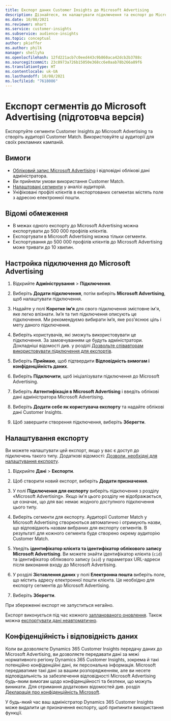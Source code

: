 ```yaml
---
title: Експорт даних Customer Insights до Microsoft Advertising
description: Дізнайтеся, як налаштувати підключення та експорт до Microsoft Advertising.
ms.date: 10/08/2021
ms.reviewer: mhart
ms.service: customer-insights
ms.subservice: audience-insights
ms.topic: conceptual
author: pkieffer
ms.author: philk
manager: shellyha
ms.openlocfilehash: 12fd221acb7c0eed443c9b860aca42dcb2b3788c
ms.sourcegitcommit: 23c8973a726b15050e368cc6e0aab78b266a89f6
ms.translationtype: HT
ms.contentlocale: uk-UA
ms.lasthandoff: 10/08/2021
ms.locfileid: "7618086"
---
```

# <a name="export-segments-to-microsoft-advertising-preview"></a>Експорт сегментів до Microsoft Advertising (підготовча версія)

Експортуйте сегменти Customer Insights до Microsoft Advertising та створіть аудиторії Customer Match. Використовуйте ці аудиторії для своїх рекламних кампаній.

## <a name="prerequisites"></a>Вимоги

-   [Обліковий запис Microsoft Advertising](https://ads.microsoft.com/) і відповідні облікові дані адміністратора.
-   Ви прийняли умови використання Customer Match. 
-   [Налаштовані сегменти](segments.md) у аналізі аудиторій.
-   Уніфіковані профілі клієнтів в експортованих сегментах містять поле з адресою електронної пошти.

## <a name="known-limitations"></a>Відомі обмеження

- В межах одного експорту до Microsoft Advertising можна експортувати до 500 000 профілів клієнтів.
- Експортувати в Microsoft Advertising можна тільки сегменти.
- Експортування до 500 000 профілів клієнтів до Microsoft Advertising може тривати до 10 хвилин. 


## <a name="set-up-the-connection-to-microsoft-advertising"></a>Настройка підключення до Microsoft Advertising

1. Відкрийте **Адміністрування** > **Підключення**.

1. Виберіть **Додати підключення**, потім виберіть **Microsoft Advertising**, щоб налаштувати підключення.

1. Надайте у полі **Коротке ім’я** для свого підключення змістовне ім'я, яке легко впізнати. Ім’я та тип підключення описують це підключення. Ми рекомендуємо вибирати ім’я, яке роз'яснює ціль і мету даного підключення.

1. Виберіть користувачів, які зможуть використовувати це підключення. За замовчуванням це будуть адміністратори. Докладніші відомості див. у розділі [Дозвольте співавторам використовувати підключення для експортів](connections.md#allow-contributors-to-use-a-connection-for-exports).

1. Виберіть **Приймаю**, щоб підтвердити **Відповідність вимогам і конфіденційність даних**.

1. Виберіть **Підключити**, щоб ініціалізувати підключення до Microsoft Advertising.

1. Виберіть **Автентифікація в Microsoft Advertising** і введіть облікові дані адміністратора Microsoft Advertising.

1. Виберіть **Додати себе як користувача експорту** та надайте облікові дані Customer Insights.

1. Щоб завершити створення підключення, виберіть **Зберегти**.

## <a name="configure-an-export"></a>Налаштування експорту

Ви можете налаштувати цей експорт, якщо у вас є доступ до підключень такого типу. Додаткові відомості: [Дозволи, необхідні для налаштування експорту](export-destinations.md#set-up-a-new-export).

1. Відкрийте **Дані** > **Експорти**.

1. Щоб створити новий експорт, виберіть **Додати призначення**.

1. У полі **Підключення для експорту** виберіть підключення з розділу «Microsoft Advertising». Якщо ім'я цього розділу не відображається, це означає, що для вас немає жодного доступного підключення цього типу.

1. Виберіть сегменти для експорту. Аудиторії Customer Match у Microsoft Advertising створюються автоматично і отримують назви, що відповідають назвам вибраних для експорту сегментів. В результаті для кожного сегмента буде створено окрему аудиторію Customer Match. 

1. Уведіть **ідентифікатор клієнта та ідентифікатор облікового запису Microsoft Advertising**. Ви можете знайти ідентифікатор клієнта (`cid`) та ідентифікатор облікового запису (`aid`) у параметрах URL-адреси після виконання входу до Microsoft Advertising.

1. У розділі **Зіставлення даних** у полі **Електронна пошта** виберіть поле, що містить адресу електронної пошти клієнта. Це необхідно для експорту сегментів до Microsoft Advertising.

1. Виберіть **Зберегти**.

При збереженні експорт не запуститься негайно.

Експорт виконується під час кожного [запланованого оновлення](system.md#schedule-tab). Також можна [експортувати дані неавтоматично](export-destinations.md#run-exports-on-demand). 


## <a name="data-privacy-and-compliance"></a>Конфіденційність і відповідність даних

Коли ви дозволяєте Dynamics 365 Customer Insights передачу даних до Microsoft Advertising, ви дозволяєте передавати дані за межі нормативного регіону Dynamics 365 Customer Insights, зокрема й такі потенційно конфіденційні дані, як персональна інформація. Microsoft передаватиме такі дані за вашим розпорядженням, але ви несете відповідальність за забезпечення відповідності Microsoft Advertising будь-яким вимогам щодо конфіденційності та безпеки, що можуть виникати. Для отримання додаткових відомостей див. розділ [Декларація про конфіденційність Microsoft](https://go.microsoft.com/fwlink/?linkid=396732).

У будь-який час ваш адміністратор Dynamics 365 Customer Insights може видалити це призначення експорту, щоб припинити використання функції.
